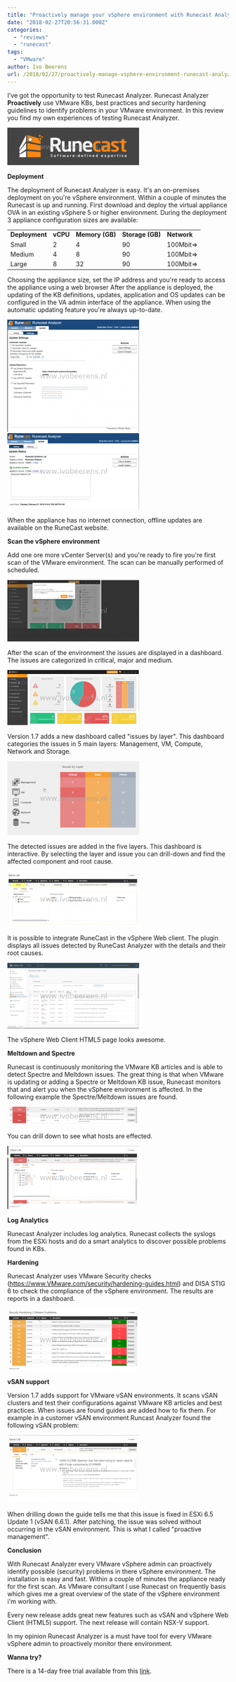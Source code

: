 ```yaml
---
title: "Proactively manage your vSphere environment with Runecast Analyzer"
date: "2018-02-27T20:56:31.000Z"
categories: 
  - "reviews"
  - "runecast"
tags: 
  - "VMware"
author: Ivo Beerens
url: /2018/02/27/proactively-manage-vsphere-environment-runecast-analyzer/
---
```


I’ve got the opportunity to test Runecast Analyzer. Runecast Analyzer **Proactively** use VMware KBs, best practices and security hardening guidelines to identify problems in your VMware environment. In this review you find my own experiences of testing Runecast Analyzer.

[![](images/runecast-1-300x85.png)](images/runecast-1.png)

**Deployment**

The deployment of Runecast Analyzer is easy. It's an on-premises deployment on you're vSphere environment. Within a couple of minutes the Runecast is up and running. First download and deploy the virtual appliance OVA in an existing vSphere 5 or higher environment. During the deployment 3 appliance configuration sizes are available:

<table><tbody><tr><td><strong>Deployment</strong></td><td><strong>vCPU</strong></td><td><strong>Memory (GB)</strong></td><td><strong>Storage (GB)</strong></td><td><strong>Network</strong></td></tr><tr><td>Small</td><td>2</td><td>4</td><td>90</td><td>100Mbit=&gt;</td></tr><tr><td>Medium</td><td>4</td><td>8</td><td>90</td><td>100Mbit=&gt;</td></tr><tr><td>Large</td><td>8</td><td>32</td><td>90</td><td>100Mbit=&gt;</td></tr></tbody></table>

Choosing the appliance size, set the IP address and you're ready to access the appliance using a web browser After the appliance is deployed, the updating of the KB definitions, updates, application and OS updates can be configured in the VA admin interface of the appliance. When using the automatic updating feature you're always up-to-date. 

[![](images/Update1-300x255.png)](images/Update1.png)[![](images/Update-1-300x172.png)](images/Update-1.png)

When the appliance has no internet connection, offline updates are available on the RuneCast website.

**Scan the vSphere environment**

Add one ore more vCenter Server(s) and you're ready to fire you're first scan of the VMware environment. The scan can be manually performed of scheduled.

[![](images/1-300x140.png)](images/1.png)

After the scan of the environment the issues are displayed in a dashboard.  The issues are categorized in critical, major and medium.

[![](images/2-1-300x125.png)](images/2-1.png)

Version 1.7 adds a new dashboard called "issues by layer". This dashboard categories the issues in 5 main layers: Management, VM, Compute, Network and Storage.

[![](images/layer-300x168.png)](images/layer.png)

The detected issues are added in the five layers. This dashboard is interactive. By selecting the layer and issue you can drill-down and find the affected component and root cause.

[![](images/issue-300x126.png)](images/issue.png)

It is possible to integrate RuneCast in the vSphere Web client. The plugin displays all issues detected by RuneCast Analyzer with the details and their root causes.

[![](images/html5-1-300x149.png)](images/html5-1.png)

The vSphere Web Client HTML5 page looks awesome.

**Meltdown and Spectre**

Runecast is continuously monitoring the VMware KB articles and is able to detect Spectre and Meltdown issues. The great thing is that when VMware is updating or adding a Spectre or Meltdown KB issue, Runecast monitors that and alert you when the vSphere environment is affected. In the following example the Spectre/Meltdown issues are found.

[![](images/7-300x41.png)](images/7.png)

You can drill down to see what hosts are effected.

[![](images/8-300x143.png)](images/8.png)

**Log Analytics**

Runecast Analyzer includes log analytics. Runecast collects the syslogs from the ESXi hosts and do a smart analytics to discover possible problems found in KBs.

**Hardening**

Runecast Analyzer uses VMware Security checks (https://www.VMware.com/security/hardening-guides.html) and DISA STIG 6 to check the compliance of the vSphere environment. The results are reports in a dashboard.

[![](images/hardening-300x141.png)](images/hardening.png)

**vSAN support**

Version 1.7 adds support for VMware vSAN environments. It scans vSAN clusters and test their configurations against VMware KB articles and best practices. When issues are found guides are added how to fix them. For example in a customer vSAN environment Runcast Analyzer found the following vSAN problem:

[![](images/vsan-300x154.png)](images/vsan.png)

When drilling down the guide tells me that this issue is fixed in ESXi 6.5 Update 1 (vSAN 6.6.1). After patching, the issue was solved without occurring in the vSAN environment. This is what I called "proactive management".

**Conclusion**

With Runecast Analyzer every VMware vSphere admin can proactively identify possible (security) problems in there vSphere environment. The installation is easy and fast. Within a couple of minutes the appliance ready for the first scan. As VMware consultant I use Runecast on frequently basis which gives me a great overview of the state of the vSphere environment i'm working with.

Every new release adds great new features such as vSAN and vSphere Web Client (HTML5) support. The next release will contain NSX-V support.

In my opinion Runecast Analyzer is a must have tool for every VMware vSphere admin to proactively monitor there environment.

**Wanna try?**

There is a 14-day free trial available from this [link](https://runecast.biz/).